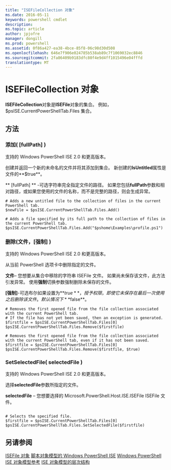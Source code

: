 ```yaml
---
title: "ISEFileCollection 对象"
ms.date: 2016-05-11
keywords: powershell cmdlet
description: 
ms.topic: article
author: jpjofre
manager: dongill
ms.prod: powershell
ms.assetid: 0f86a427-ea38-4bce-85f8-06c98d30d508
ms.openlocfilehash: 646e7f906e024785b538ab89c7f1069032ec8846
ms.sourcegitcommit: 2fa86409b9183dfc80f4e9d4ff1015496e04fffd
translationtype: MT
---
```

# ISEFileCollection 对象
  **ISEFileCollection**对象是**ISEFile**对象的集合。 例如，$psISE.CurrentPowerShellTab.Files 集合。

## 方法

### 添加\( \[fullPath\] \)
  支持的 Windows PowerShell ISE 2.0 和更高版本。 

 创建并返回一个新的未命名的文件并将其添加到集合。 新创建的**IsUntitled**属性是文件的**$true**。

 ** \[fullPath\] ** -可选字符串完全指定文件的路径。 如果您包括**fullPath**参数和相对路径，或如果您使用的文件的名称，而不是完整的路径，则会生成异常。

```
# Adds a new untitled file to the collection of files in the current PowerShell tab.
$newFile = $psISE.CurrentPowerShellTab.Files.Add()

# Adds a file specified by its full path to the collection of files in the current PowerShell tab.
$psISE.CurrentPowerShellTab.Files.Add("$pshome\Examples\profile.ps1")

```

### 删除\(文件，\[强制\] \)
  支持的 Windows PowerShell ISE 2.0 和更高版本。 

 从当前 PowerShell 选项卡中删除指定的文件。

 **文件**– 您想要从集合中移除的字符串 ISEFile 文件。 如果尚未保存该文件，此方法引发异常。 使用**强制**切换参数强制删除未保存的文件。

 **\[强制\]**-可选布尔如果设置为**$true**，授予权限，即使它未保存在最后一次使用之后删除该文件。 默认情况下**$false**。

```
# Removes the first opened file from the file collection associated with the current PowerShell tab.
# If the file has not yet been saved, then an exception is generated.
$firstfile = $psISE.CurrentPowerShellTab.Files[0]
$psISE.CurrentPowerShellTab.Files.Remove($firstfile)

# Removes the first opened file from the file collection associated with the current PowerShell tab, even if it has not been saved.
$firstfile = $psISE.CurrentPowerShellTab.Files[0]
$psISE.CurrentPowerShellTab.Files.Remove($firstfile, $true)
```

### SetSelectedFile\( selectedFile \)
  支持的 Windows PowerShell ISE 2.0 和更高版本。 

 选择**selectedFile**参数所指定的文件。

 **selectedFile** – 您想要选择的 Microsoft.PowerShell.Host.ISE.ISEFile ISEFile 文件。

```

# Selects the specified file.
$firstfile = $psISE.CurrentPowerShellTab.Files[0]
$psISE.CurrentPowerShellTab.Files.SetSelectedFile($firstfile)

```

## 另请参阅
 [ISEFile 对象](The-ISEFile-Object.md) 
 [脚本对象模型的 Windows PowerShell ISE](The-Windows-PowerShell-ISE-Scripting-Object-Model.md) 
 [Windows PowerShell ISE 对象模型参考](Windows-PowerShell-ISE-Object-Model-Reference.md) 
 [ISE 对象模型的层次结构](The-ISE-Object-Model-Hierarchy.md)

  
